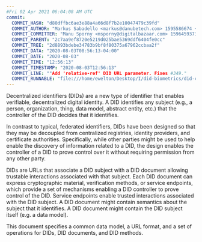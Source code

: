 ```yaml
---
#Fri 02 Apr 2021 06:04:08 AM UTC
commit:
  COMMIT_HASH: "d80dffbc6ae3e88a4a66d8f7b2e10047479c39fd"
  COMMIT_AUTHOR: "Markus Sabadello <markus@danubetech.com> 1595586674 +0200"
  COMMIT_COMMITTER: "Manu Sporny <msporny@digitalbazaar.com> 1596459373 -0400"
  COMMIT_PARENT: "2c7aa9ef8720e5219d025bae5369ddf6404fe0cc"
  COMMIT_TREE: "2d8893bdebe34783b9bf8f80375a67962ccbaa2f"
  COMMIT_DATA: "2020-08-03T08:56:13-04:00"
  COMMIT_DATE: "2020-08-03"
  COMMIT_TIME: "12:56:13"
  COMMIT_TIMESTAMP: "2020-08-03T12:56:13"
  COMMIT_LINE: ""Add 'relative-ref' DID URL parameter. Fixes #349."
  COMMIT_RUNNABLE: "file:///home/ewelton/Desktop/I/did-biometrics/did-core-dataset/analysis/gitinfo/d80dffbc6ae3e88a4a66d8f7b2e10047479c39fd/snapshot/index.html"
---
```


<section id="abstract">
<p>
<a>Decentralized identifiers</a> (DIDs) are a new type of identifier that
enables verifiable, decentralized digital identity. A <a>DID</a> identifies any
subject (e.g., a person, organization, thing, data model, abstract entity, etc.)
that the controller of the <a>DID</a> decides that it identifies.

In contrast to typical, federated identifiers, DIDs have been designed
so that they may be decoupled from centralized registries, identity providers,
and certificate authorities. Specifically, while other parties might be used
to help enable the discovery of information related to a <a>DID</a>,
the design enables the controller of a <a>DID</a> to prove control over it
without requiring permission from any other party.

<a>DID</a>s are URLs that associate
a <a>DID subject</a> with a <a>DID document</a> allowing trustable interactions
associated with that subject. Each <a>DID document</a> can express cryptographic
material, verification methods, or <a>service endpoints</a>, which provide a set
of mechanisms enabling a <a>DID controller</a> to prove control of the
<a>DID</a>. <a>Service endpoints</a> enable trusted interactions associated with
the <a>DID subject</a>. A <a>DID document</a> might contain semantics about the
subject that it identifies. A <a>DID document</a> might contain the <a>DID
subject</a> itself (e.g. a data model).
    </p>
<p>
This document specifies a common data model, a URL format, and a set of
operations for <a>DIDs</a>, <a>DID documents</a>, and <a>DID methods</a>.
    </p>
</section>
